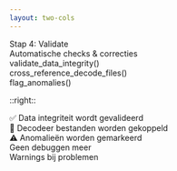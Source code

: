 ```yaml
---
layout: two-cols
---
```


<div class="text-3xl font-bold mb-8">
Stap 4: Validate
</div>

<div class="text-xl mb-6">
Automatische checks & correcties
</div>

<div class="bg-gray-100 p-6 rounded text-sm font-mono space-y-1">
<div class="text-blue-600">validate_data_integrity()</div>
<div class="text-blue-600">cross_reference_decode_files()</div>
<div class="text-blue-600">flag_anomalies()</div>
</div>

::right::

<v-click>

<div class="text-lg mt-16 space-y-4">
  <div>✅ Data integriteit wordt gevalideerd</div>
  <div>🔗 Decodeer bestanden worden gekoppeld</div>
  <div>⚠️ Anomalieën worden gemarkeerd</div>
</div>

<div class="mt-8 p-4 bg-yellow-50 rounded">
  <div class="text-sm opacity-75">Geen debuggen meer</div>
  <div class="font-bold">Warnings bij problemen</div>
</div>

</v-click>

<!--
🔧 TECH DETAIL 4 (45 sec)
"Automatische checks"
"Warnings bij problemen"
"Je ziet meteen wat er mis is"
-->
